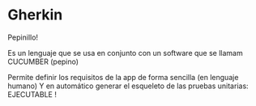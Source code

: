 # Gherkin

Pepinillo!

Es un lenguaje que se usa en conjunto con un software que se llamam CUCUMBER (pepino)

Permite definir los requisitos de la app de forma sencilla (en lenguaje humano)
Y en automático generar el esqueleto de las pruebas unitarias: EJECUTABLE !

